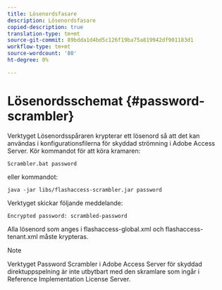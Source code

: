 ```yaml
---
title: Lösenordsfasare
description: Lösenordsfasare
copied-description: true
translation-type: tm+mt
source-git-commit: 89bdda1d4bd5c126f19ba75a819942df901183d1
workflow-type: tm+mt
source-wordcount: '80'
ht-degree: 0%

---
```



# Lösenordsschemat {#password-scrambler}

Verktyget Lösenordsspåraren krypterar ett lösenord så att det kan användas i konfigurationsfilerna för skyddad strömning i Adobe Access Server. Kör kommandot för att köra kramaren:

```
Scrambler.bat password 
```

eller kommandot:

```
java -jar libs/flashaccess-scrambler.jar password  
```

Verktyget skickar följande meddelande:

```
Encrypted password: scrambled-password 
```

Alla lösenord som anges i flashaccess-global.xml och flashaccess-tenant.xml måste krypteras.

>[!NOTE]
>
>Verktyget Password Scrambler i Adobe Access Server för skyddad direktuppspelning är inte utbytbart med den skramlare som ingår i Reference Implementation License Server.

